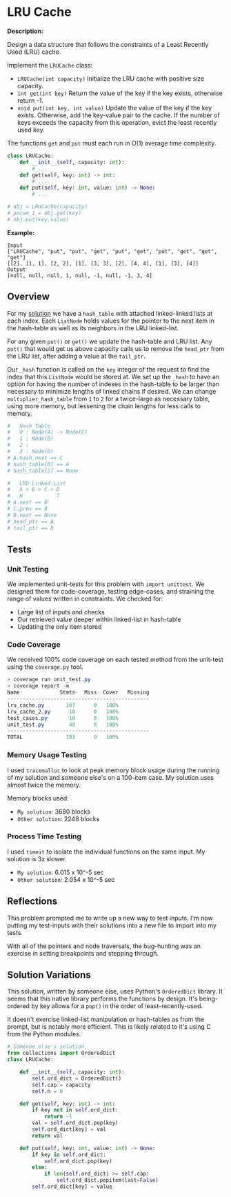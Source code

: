 # LRU Cache

**Description:**

Design a data structure that follows the constraints of a Least Recently Used (LRU) cache.

Implement the `LRUCache` class:

- `LRUCache(int capacity)` Initialize the LRU cache with positive size capacity.
- `int get(int key)` Return the value of the key if the key exists, otherwise return -1.
- `void put(int key, int value)` Update the value of the key if the key exists. Otherwise, add the key-value pair to the cache. If the number of keys exceeds the capacity from this operation, evict the least recently used key.

The functions `get` and `put` must each run in O(1) average time complexity.

```python
class LRUCache:
    def __init__(self, capacity: int):
        # ...
    def get(self, key: int) -> int:
        # ...
    def put(self, key: int, value: int) -> None:
        # ...

# obj = LRUCache(capacity)
# param_1 = obj.get(key)
# obj.put(key,value)
```

**Example:**

```text
Input
["LRUCache", "put", "put", "get", "put", "get", "put", "get", "get", "get"]
[[2], [1, 1], [2, 2], [1], [3, 3], [2], [4, 4], [1], [3], [4]]
Output
[null, null, null, 1, null, -1, null, -1, 3, 4]
```

## Overview

For my [solution](https://github.com/bmmurthum/LeetCode-Problems/blob/master/Medium/LRU-Cache/lru_cache.py) we have a `hash_table` with attached linked-linked lists at each index. Each `ListNode` holds values for the pointer to the next item in the hash-table as well as its neighbors in the LRU linked-list.

For any given `put()` or `get()` we update the hash-table and LRU list. Any `put()` that would get us above capacity calls us to remove the `head_ptr` from the LRU list, after adding a value at the `tail_ptr`.

Our `_hash` function is called on the `key` integer of the request to find the index that this `ListNode` would be stored at. We set up the `_hash` to have an option for having the number of indexes in the hash-table to be larger than necessary to minimize lengths of linked chains if desired. We can change `multiplier_hash_table` from `1` to `2` for a twice-large as necessary table, using more memory, but lessening the chain lengths for less calls to memory.

```python
#   Hash Table
#   0 : Node(A) -> Node(C)
#   1 : Node(B)
#   2 :
#   3 : Node(D)
# A.hash_next == C
# hash_table[0] == A
# hash_table[2] == None

#   LRU Linked-List
#   A > B > C > D
#   H           T
# A.next == B
# C.prev == B
# D.next == None
# head_ptr == A
# tail_ptr == D
```

## Tests

### Unit Testing

We implemented unit-tests for this problem with `import unittest`. We designed them for code-coverage, testing edge-cases, and straining the range of values written in constraints. We checked for:

- Large list of inputs and checks
- Our retrieved value deeper within linked-list in hash-table
- Updating the only item stored

### Code Coverage

We received 100% code coverage on each tested method from the unit-test using the `coverage.py` tool.

```PowerShell
> coverage run unit_test.py
> coverage report -m 
Name             Stmts   Miss  Cover   Missing
----------------------------------------------
lru_cache.py       107      0   100%
lru_cache_2.py      18      0   100%
test_cases.py       10      0   100%
unit_test.py        48      0   100%
----------------------------------------------
TOTAL              183      0   100%
```

### Memory Usage Testing

I used `tracemalloc` to look at peak memory block usage during the running of my solution and someone else's on a 100-item case. My solution uses almost twice the memory.

Memory blocks used:

- `My solution`: 3680 blocks
- `Other solution`: 2248 blocks

### Process Time Testing

I used `timeit` to isolate the individual functions on the same input. My solution is 3x slower.

- `My solution`: 6.015 x 10^-5 sec
- `Other solution`: 2.054 x 10^-5 sec

## Reflections

This problem prompted me to write up a new way to test inputs. I'm now putting my test-inputs with their solutions into a new file to import into my tests.

With all of the pointers and node traversals, the bug-hunting was an exercise in setting breakpoints and stepping through.

## Solution Variations

This solution, written by someone else, uses Python's `OrderedDict` library. It seems that this native library performs the functions by design. It's being-ordered by key allows for a `pop()` in the order of least-recently-used.

It doesn't exercise linked-list manipulation or hash-tables as from the prompt, but is notably more efficient. This is likely related to it's using C from the Python modules.

```python
# Someone else's solution
from collections import OrderedDict
class LRUCache:

    def __init__(self, capacity: int):
        self.ord_dict = OrderedDict()
        self.cap = capacity
        self.n = 0

    def get(self, key: int) -> int:
        if key not in self.ord_dict:
            return -1
        val = self.ord_dict.pop(key)
        self.ord_dict[key] = val
        return val

    def put(self, key: int, value: int) -> None:
        if key in self.ord_dict:
            self.ord_dict.pop(key)
        else:
            if len(self.ord_dict) >= self.cap:
                self.ord_dict.popitem(last=False)
        self.ord_dict[key] = value
```
